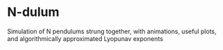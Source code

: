 # N-dulum
Simulation of N pendulums strung together, with animations, useful plots, and algorithmically approximated Lyopunav exponents
